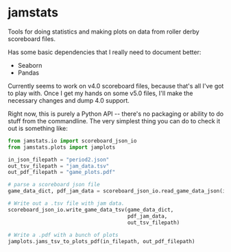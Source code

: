 # jamstats
Tools for doing statistics and making plots on data from roller derby scoreboard files.

Has some basic dependencies that I really need to document better:

* Seaborn
* Pandas

Currently seems to work on v4.0 scoreboard files, because that's all I've got to play with.
Once I get my hands on some v5.0 files, I'll make the necessary changes and dump 4.0 support.

Right now, this is purely a Python API -- there's no packaging or ability to do stuff from the commandline.
The very simplest thing you can do to check it out is something like:

```python
from jamstats.io import scoreboard_json_io
from jamstats.plots import jamplots

in_json_filepath = "period2.json"
out_tsv_filepath = "jam_data.tsv"
out_pdf_filepath = "game_plots.pdf"

# parse a scoreboard json file
game_data_dict, pdf_jam_data = scoreboard_json_io.read_game_data_json(in_filepath)

# Write out a .tsv file with jam data.
scoreboard_json_io.write_game_data_tsv(game_data_dict,
                                       pdf_jam_data,
                                       out_tsv_filepath)
                                       
# Write a .pdf with a bunch of plots
jamplots.jams_tsv_to_plots_pdf(in_filepath, out_pdf_filepath)                                       

```
